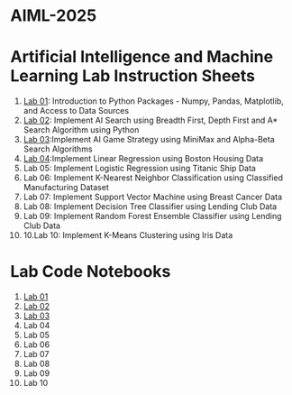 # AIML-2025
# Artificial Intelligence and Machine Learning Lab Instruction Sheets
1. [Lab 01](https://github.com/MalyalaAnand/AIML-2025/blob/main/AIML_A1.pdf): Introduction to Python Packages - Numpy, Pandas, Matplotlib, and Access to Data Sources
2. [Lab 02](https://github.com/MalyalaAnand/AIML-2025/blob/main/AIML_A2.pdf): Implement AI Search using Breadth First, Depth First and A* Search Algorithm using Python
3. [Lab 03](https://github.com/MalyalaAnand/AIML-2025/blob/main/AIML_A3.pdf):Implement AI Game Strategy using MiniMax and Alpha-Beta Search Algorithms
4. [Lab 04](https://github.com/MalyalaAnand/AIML-2025/blob/main/AIML_A4.pdf):Implement Linear Regression using Boston Housing Data
5. Lab 05: Implement Logistic Regression using Titanic Ship Data
6. Lab 06: Implement K-Nearest Neighbor Classification using Classified Manufacturing Dataset
7. Lab 07: Implement Support Vector Machine using Breast Cancer Data
8. Lab 08: Implement Decision Tree Classifier using Lending Club Data
9. Lab 09: Implement Random Forest Ensemble Classifier using Lending Club Data
10. 10.Lab 10: Implement K-Means Clustering using Iris Data
# Lab Code Notebooks    
1. [Lab 01](https://github.com/MalyalaAnand/AIML-2025/blob/main/Lab_01_AIML.ipynb)
2. [Lab 02](https://github.com/MalyalaAnand/AIML-2025/blob/main/Lab_02_AIML.ipynb)
3. [Lab 03](https://github.com/MalyalaAnand/AIML-2025/blob/main/Lab_03_AIML)
4. Lab 04
5. Lab 05
6. Lab 06
7. Lab 07
8. Lab 08
9. Lab 09
10. Lab 10
